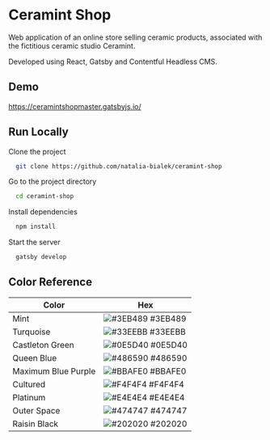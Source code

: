 
# Ceramint Shop

Web application of an online store selling ceramic products, associated with the fictitious ceramic studio Ceramint.

Developed using React, Gatsby and Contentful Headless CMS.


## Demo

https://ceramintshopmaster.gatsbyjs.io/


## Run Locally

Clone the project

```bash
  git clone https://github.com/natalia-bialek/ceramint-shop
```

Go to the project directory

```bash
  cd ceramint-shop
```

Install dependencies

```bash
  npm install
```

Start the server

```bash
  gatsby develop
```

## Color Reference

| Color             | Hex                                                                |
| ----------------- | ------------------------------------------------------------------ |
| Mint | ![#3EB489](https://via.placeholder.com/10/3eb489/3eb489.png) #3EB489 |
| Turquoise | ![#33EEBB](https://via.placeholder.com/10/33eebb/3eb489.png) #33EEBB |
| Castleton Green | ![#0E5D40](https://via.placeholder.com/10/0e5d40/0e5d40.png) #0E5D40 |
| Queen Blue | ![#486590](https://via.placeholder.com/10/486590/486590.png) #486590 |
| Maximum Blue Purple | ![#BBAFE0](https://via.placeholder.com/10/bbafe0/bbafe0) #BBAFE0 |
| Cultured | ![#F4F4F4](https://via.placeholder.com/10/f4f4f4/f4f4f4.png) #F4F4F4 |
| Platinum | ![#E4E4E4](https://via.placeholder.com/10/e4e4e4/e4e4e4.png) #E4E4E4 |
| Outer Space | ![#474747](https://via.placeholder.com/10/474747/474747.png) #474747 |
| Raisin Black | ![#202020](https://via.placeholder.com/10/202020/202020.png) #202020 |





